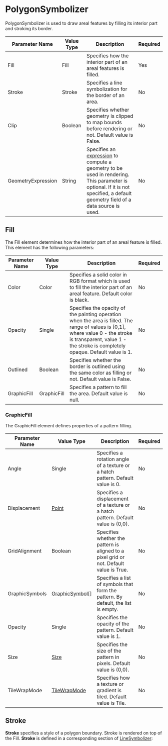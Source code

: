 # PolygonSymbolizer

PolygonSymbolizer is used to draw areal features by filling its interior part and stroking its border.

Parameter Name | Value Type | Description | Required
------------ | ------------- | ------------- | -------------
Fill | Fill | Specifies how the interior part of an areal features is filled. | Yes
Stroke | Stroke | Specifies a line symbolization for the border of an area. | No
Clip | Boolean | Specifies whether geometry is clipped to map bounds before rendering or not. Default value is False. | No
GeometryExpression | String | Specifies an [expression](/usermanual/expressions/geometrytransformations) to compute a geometry to be used in rendering. This parameter is optional. If it is not specified, a default geometry field of a data source is used. | No
 

## <div id="Fill">Fill</div>

The Fill element determines how the interior part of an areal feature is filled. This element has the following parameters:

Parameter Name | Value Type | Description | Required
------------ | ------------- | ------------- | -------------
Color | Color | Specifies a solid color in RGB format which is used to fill the interior part of an areal feature. Default color is black. | No
Opacity | Single | Specifies the opacity of the painting operation when the area is filled. The range of values is [0,1], where value 0  - the stroke is transparent, value 1 - the stroke is completely opaque. Default value is 1. | No
Outlined | Boolean | Specifies whether the border is outlined using the same color as filling or not. Default value is False. | No
GraphicFill | GraphicFill | Specifies a pattern to fill the area. Default value is null. | No


### GraphicFill

The GraphicFill element defines properties of a pattern filling.

Parameter Name | Value Type | Description | Required
------------ | ------------- | ------------- | -------------
Angle | Single | Specifies a rotation angle of a texture or a hatch pattern. Default value is 0. | No
Displacement | [Point](https://msdn.microsoft.com/en-us/library/system.drawing.point%28v=vs.110%29.aspx) | Specifies a displacement of a texture or a hatch pattern. Default value is (0,0). | No
GridAlignment | Boolean | Specifies whether the pattern is aligned to a pixel grid or not. Default value is True. | No
GraphicSymbols | [GraphicSymbol](/usermanual/styling/graphicsymbols)[] | Specifies a list of symbols that form the pattern. By default, the list is empty. | No
Opacity | Single | Specifies the opacity of the pattern. Default value is 1. | No
Size | [Size](https://msdn.microsoft.com/en-us/library/system.drawing.size%28v=vs.110%29.aspx) | Specifies the size of the pattern in pixels. Default value is (0,0). | No
TileWrapMode | [TileWrapMode](https://msdn.microsoft.com/en-us/library/system.drawing.drawing2d.wrapmode%28v=vs.110%29.aspx) | Specifies how a texture or gradient is tiled. Default value is Tile. | No


## Stroke

**Stroke** specifies a style of a polygon boundary. Stroke is rendered on top of the Fill. **Stroke** is defined in a corresponding section of [LineSymbolizer](/usermanual/styling/linesymbolizer):

